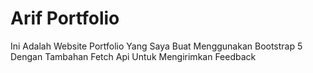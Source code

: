 # Arif Portfolio

Ini Adalah Website Portfolio Yang Saya Buat Menggunakan Bootstrap 5 Dengan Tambahan Fetch Api Untuk Mengirimkan Feedback

